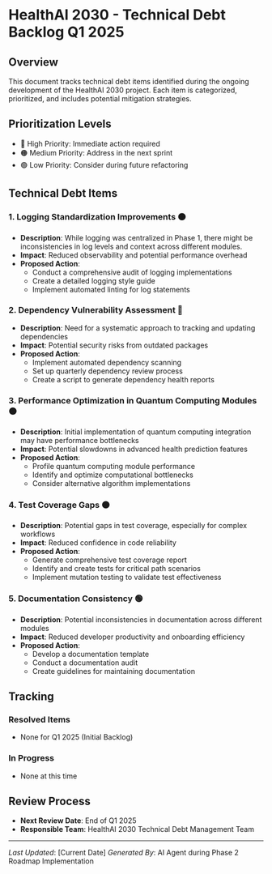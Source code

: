 # HealthAI 2030 - Technical Debt Backlog Q1 2025

## Overview
This document tracks technical debt items identified during the ongoing development of the HealthAI 2030 project. Each item is categorized, prioritized, and includes potential mitigation strategies.

## Prioritization Levels
- 🔴 High Priority: Immediate action required
- 🟠 Medium Priority: Address in the next sprint
- 🟢 Low Priority: Consider during future refactoring

## Technical Debt Items

### 1. Logging Standardization Improvements 🟠
- **Description**: While logging was centralized in Phase 1, there might be inconsistencies in log levels and context across different modules.
- **Impact**: Reduced observability and potential performance overhead
- **Proposed Action**: 
  - Conduct a comprehensive audit of logging implementations
  - Create a detailed logging style guide
  - Implement automated linting for log statements

### 2. Dependency Vulnerability Assessment 🔴
- **Description**: Need for a systematic approach to tracking and updating dependencies
- **Impact**: Potential security risks from outdated packages
- **Proposed Action**:
  - Implement automated dependency scanning
  - Set up quarterly dependency review process
  - Create a script to generate dependency health reports

### 3. Performance Optimization in Quantum Computing Modules 🟠
- **Description**: Initial implementation of quantum computing integration may have performance bottlenecks
- **Impact**: Potential slowdowns in advanced health prediction features
- **Proposed Action**:
  - Profile quantum computing module performance
  - Identify and optimize computational bottlenecks
  - Consider alternative algorithm implementations

### 4. Test Coverage Gaps 🟠
- **Description**: Potential gaps in test coverage, especially for complex workflows
- **Impact**: Reduced confidence in code reliability
- **Proposed Action**:
  - Generate comprehensive test coverage report
  - Identify and create tests for critical path scenarios
  - Implement mutation testing to validate test effectiveness

### 5. Documentation Consistency 🟢
- **Description**: Potential inconsistencies in documentation across different modules
- **Impact**: Reduced developer productivity and onboarding efficiency
- **Proposed Action**:
  - Develop a documentation template
  - Conduct a documentation audit
  - Create guidelines for maintaining documentation

## Tracking

### Resolved Items
- None for Q1 2025 (Initial Backlog)

### In Progress
- None at this time

## Review Process
- **Next Review Date**: End of Q1 2025
- **Responsible Team**: HealthAI 2030 Technical Debt Management Team

---

*Last Updated*: [Current Date]
*Generated By*: AI Agent during Phase 2 Roadmap Implementation 